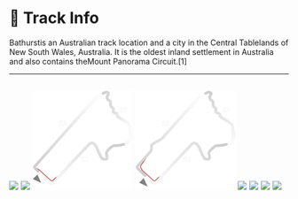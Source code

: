 # 🏁 Track Info

Bathurstis an Australian track location and a city in the Central Tablelands of New South Wales, Australia. It is the oldest inland settlement in Australia and also contains theMount Panorama Circuit.[1]

---
![](image_1.jpg)
![](image_2.jpg)
![](image_3.jpg)
![](image_4.jpg)
![](image_5.jpg)
![](image_6.jpg)
![](image_7.jpg)
![](image_8.jpg)
---

